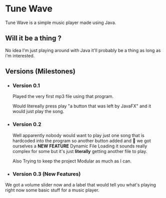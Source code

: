 # Tune Wave

Tune Wave is a simple music player made using Java.

## Will it be a thing ?

No idea I'm just playing around with Java it'll probably be a thing as long as i'm interested.




## Versions (Milestones)

- ### Version 0.1

    Played the very first mp3 file using that program.
    
    Would litereally press play "a button that was left by JavaFX" and it would just play the song.

- ### Version 0.2
    Well apparently nobody would want to play just one song that is hardcoded into the program so another button added and 🥳 we got ourselves a **NEW FEATURE** Dynamic File Loading it sounds really complex for some but it's just **literally** getting another file to play.

    Also Trying to keep the project Modular as much as I can.
 - ### Version 0.3 (New Features)
  We got a volume slider now and a label that would tell you what's playing right now some basic stuff for a music player.

